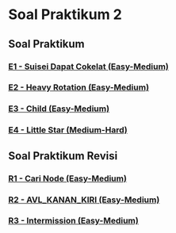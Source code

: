 # Soal Praktikum 2
## Soal Praktikum
### [E1 - Suisei Dapat Cokelat (Easy-Medium)](soal/prob-E1)
### [E2 - Heavy Rotation (Easy-Medium)](soal/prob-E2)
### [E3 - Child (Easy-Medium)](soal/prob-E3)
### [E4 - Little Star (Medium-Hard)](soal/prob-E4)
## Soal Praktikum Revisi
### [R1 - Cari Node (Easy-Medium)](soal/prob-R1)
### [R2 - AVL_KANAN_KIRI (Easy-Medium)](soal/prob-R2)
### [R3 - Intermission (Easy-Medium)](soal/prob-R3)
